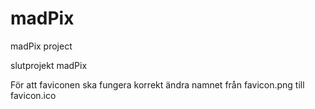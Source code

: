 madPix
======

madPix project

slutprojekt madPix

För att faviconen ska fungera korrekt ändra namnet från favicon.png till favicon.ico
